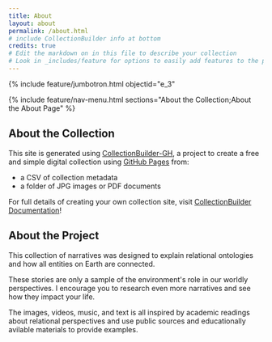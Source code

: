 ```yaml
---
title: About
layout: about
permalink: /about.html
# include CollectionBuilder info at bottom
credits: true
# Edit the markdown on in this file to describe your collection
# Look in _includes/feature for options to easily add features to the page
---
```


{% include feature/jumbotron.html objectid="e_3"

{% include feature/nav-menu.html sections="About the Collection;About the About Page" %}

## About the Collection

This site is generated using [CollectionBuilder-GH](https://collectionbuilding.github.io/gh/), a project to create a free and simple digital collection using [GitHub Pages](https://pages.github.com/) from: 

- a CSV of collection metadata
- a folder of JPG images or PDF documents

For full details of creating your own collection site, visit [CollectionBuilder Documentation](https://collectionbuilder.github.io/cb-docs/)!

## About the Project

This collection of narratives was designed to explain relational ontologies and how all entities on Earth are connected.

These stories are only a sample of the environment's role in our worldly perspectives. I encourage you to research even more narratives and see how they impact your life.

The images, videos, music, and text is all inspired by academic readings about relational perspectives and use public sources and educationally avilable materials to provide examples.
